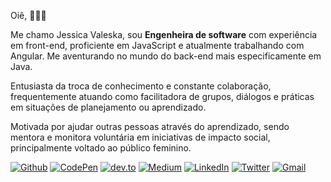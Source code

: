 Oiê, 🙋🏻‍♀️

Me chamo Jessica Valeska, sou **Engenheira de software** com experiência em front-end, proficiente em JavaScript e atualmente trabalhando com Angular. Me aventurando no mundo do back-end mais especificamente em Java.

Entusiasta da troca de conhecimento e constante colaboração, frequentemente atuando como facilitadora de grupos, diálogos e práticas em situações de planejamento ou aprendizado.

Motivada por ajudar outras pessoas através do aprendizado, sendo mentora e monitora voluntária em iniciativas de impacto social, principalmente voltado ao público feminino.

[![Github](https://img.shields.io/badge/-GitHub-010409?style=for-the-badge&logo=GitHub&logoColor=white)](https://github.com/jessicavaleska)
[![CodePen](https://img.shields.io/badge/-CodePen-131313?style=for-the-badge&logo=CodePen&logoColor=white)](https://codepen.io/jessicavaleska)
[![dev.to](https://img.shields.io/badge/-dev.to-181717?style=for-the-badge&logo=dev.to&logoColor=white)](https://dev.to/jessicavaleska)
[![Medium](https://img.shields.io/badge/-Medium-292929?style=for-the-badge&logo=Medium&logoColor=white)](https://medium.com/@jessicavaleska)
[![LinkedIn](https://img.shields.io/badge/-LinkedIn-0a66c2?style=for-the-badge&logo=LinkedIn&logoColor=white)](https://linkedin.com/in/jessicavaleska)
[![Twitter](https://img.shields.io/badge/-Twitter-1d9bf1?style=for-the-badge&logo=Twitter&logoColor=white)](https://twitter.com/jvaleskasilva)
[![Gmail](https://img.shields.io/badge/-Gmail-da4941?style=for-the-badge&logo=Gmail&logoColor=white)](mailto:ileriayoadebiyi@gmail.com?subject=Oi,%20vim%20pelo%20Github)
